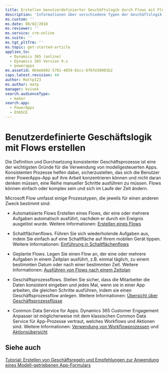 ```yaml
---
title: Erstellen benutzerdefinierter Geschäftslogik durch Flows mit Flow| MicrosoftDocs
description: 'Informationen über verschiedene Typen der Geschäftslogik, die Sie in Ihrer App verwenden können'
ms.custom: ''
ms.date: 08/02/2018
ms.reviewer: ''
ms.service: crm-online
ms.suite: ''
ms.tgt_pltfrm: ''
ms.topic: get-started-article
applies_to:
  - Dynamics 365 (online)
  - Dynamics 365 Version 9.x
  - powerapps
ms.assetid: 0b4e6602-5701-4859-81cc-6f6fe50901b2
caps.latest.revision: 44
author: Mattp123
ms.author: matp
manager: kvivek
search.audienceType:
  - maker
search.app:
  - PowerApps
  - D365CE
---
```

# <a name="create-custom-business-logic-with-flows"></a>Benutzerdefinierte Geschäftslogik mit Flows erstellen

Die Definition und Durchsetzung konsistenter Geschäftsprozesse ist eine der wichtigsten Gründe für die Verwendung von modellgesteuerten Apps. Konsistenten Prozesse helfen dabei, sicherzustellen, das sich die Benutzer einer PowerApps-App auf ihre Arbeit konzentrieren können und nicht daran denken müssen, eine Reihe manueller Schritte ausführen zu müssen. Flows können einfach oder komplex sein und sich im Laufe der Zeit ändern.  
  
Microsoft Flow umfasst einige Prozesstypen, die jeweils für einen anderen Zweck bestimmt sind:  

-   Automatisierte Flows Erstellen eines Flows, der eine oder mehrere Aufgaben automatisch ausführt, nachdem er durch ein Ereignis ausgelöst wurde. Weitere Informationen: [Erstellen eines Flows](/flow/get-started-logic-flow)
    
-   Schaltflächenflows. Führen Sie sich wiederholende Aufgaben aus, indem Sie einfach auf eine Schaltfläche auf Ihrem mobilen Gerät tippen. Weitere Informationen: [Einführung in Schaltflächenflows](/flow/introduction-to-button-flows)
  
-   Geplante Flows. Legen Sie einen Flow an, der eine oder mehrere Aufgaben in einem Zeitplan ausführt, z.B. einmal täglich, zu einem bestimmten Datum oder nach einer bestimmten Zeit. Weitere Informationen: [Ausführen von Flows nach einem Zeitplan](/flow/run-scheduled-tasks)
  
-   Geschäftsprozessflows.  Stellen Sie sicher, dass die Mitarbeiter die Daten konsistent eingeben und jedes Mal, wenn sie in einer App arbeiten, die gleichen Schritte ausführen, indem sie einen Geschäftsprozessflow anlegen. Weitere Informationen: [Übersicht über Geschäftsprozessflüsse](/flow/business-process-flows-overview)

-   Common Data Service for Apps. Dynamics 365 Customer Engagement Anpasser ist möglicherweise mit dem klassischen Common Data Service für App-Prozesse vertraut, welches Workflows und Aktionen sind. Weitere Informationen: [Verwendung von Workflowprozessen](/flow/workflow-processes) und [Aktionsübersicht](/flow/actions)
  
## <a name="see-also"></a>Siehe auch  
[Tutorial: Erstellen von Geschäftsregeln und Empfehlungen zur Anwendung eines Modell-getriebenen App-Formulars](create-business-rules-recommendations-apply-logic-form.md)
